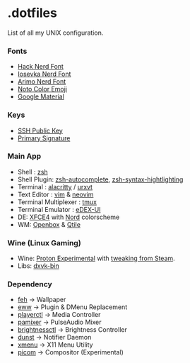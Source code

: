 # .dotfiles
List of all my UNIX configuration.

### Fonts
- [Hack Nerd Font](https://www.nerdfonts.com)
- [Iosevka Nerd Font](https://www.nerdfonts.com)
- [Arimo Nerd Font](https://www.nerdfonts.com)
- [Noto Color Emoji](https://github.com/googlefonts/noto-emoji)
- [Google Material](https://github.com/google/material-design-icons)

### Keys
- [SSH Public Key](https://meta.sr.ht/~munn.keys)
- [Primary Signature](https://meta.sr.ht/~munn.pgp)

### Main App
- Shell : [zsh](https://github.com/zsh-users/zsh)
- Shell Plugin: [zsh-autocomplete](https://github.com/marlonrichert/zsh-autocomplete), [zsh-syntax-hightlighting](https://github.com/zsh-users/zsh-syntax-highlighting/)
- Terminal : [alacritty](https://github.com/alacritty/alacritty)  / [urxvt](https://github.com/exg/rxvt-unicode)
- Text Editor : [vim](https://www.vim.org/) & [neovim](https://neovim.io/)
- Terminal Multiplexer : [tmux](https://github.com/tmux/tmux)
- Terminal Emulator : [eDEX-UI](https://github.com/GitSquared/edex-ui)
- DE: [XFCE4](https://www.xfce.org/) with [Nord](https://nordtheme.com) colorscheme
- WM: [Openbox](http://openbox.org/) & [Qtile](https://qtile.org/)

### Wine (Linux Gaming)
- Wine: [Proton Experimental](https://github.com/ValveSoftware/Proton/) with [tweaking from Steam](https://github.com/ValveSoftware/wine). 
- Libs: [dxvk-bin](https://aur.archlinux.org/packages/dxvk-bin/)

### Dependency
- [feh](https://github.com/derf/feh) -> Wallpaper
- [eww](https://github.com/elkowar/eww) -> Plugin & DMenu Replacement
- [playerctl](https://github.com/altdesktop/playerctl) -> Media Controller
- [pamixer](https://github.com/cdemoulins/pamixer) -> PulseAudio Mixer
- [brightnessctl](https://github.com/Hummer12007/brightnessctl) -> Brightness Controller
- [dunst](https://github.com/dunst-project/dunst) -> Notifier Daemon
- [xmenu](https://github.com/phillbush/xmenu) -> X11 Menu Utility
- [picom](https://github.com/yshui/picom) -> Compositor (Experimental)
